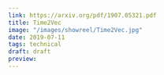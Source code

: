 ```yaml
---
link: https://arxiv.org/pdf/1907.05321.pdf
title: Time2Vec
image: "/images/showreel/Time2Vec.jpg"
date: 2019-07-11
tags: technical
draft: draft
preview:
---
```



